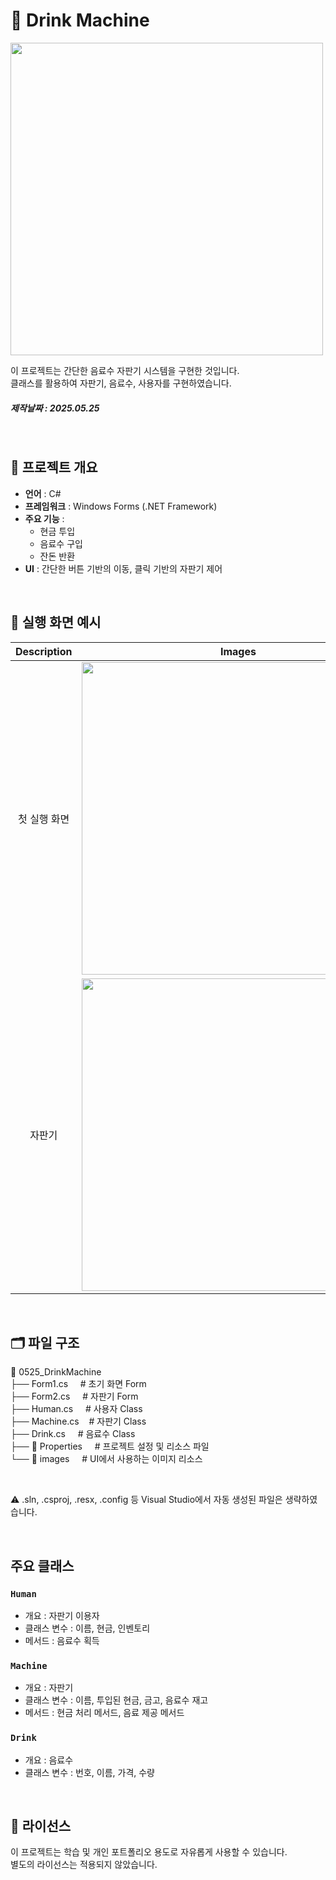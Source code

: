 # 🍹 Drink Machine

<img src="https://github.com/user-attachments/assets/1e43154b-cff0-4f67-bfc1-1d819b641f8a" width="500">

이 프로젝트는 간단한 음료수 자판기 시스템을 구현한 것입니다.  
클래스를 활용하여 자판기, 음료수, 사용자를 구현하였습니다.

##### 제작날짜 : 2025.05.25

<br>

## 📌 프로젝트 개요

- **언어** : C#
- **프레임워크** : Windows Forms (.NET Framework)
- **주요 기능** : 
    - 현금 투입
    - 음료수 구입
    - 잔돈 반환
- **UI** : 간단한 버튼 기반의 이동, 클릭 기반의 자판기 제어

<br>

## 📸 실행 화면 예시

|Description|Images|
|:--:|:--:|
|첫 실행 화면|<img src="https://github.com/user-attachments/assets/47090ab0-3bd0-4a19-9a65-4c18fc4d0964" width="500">|
|자판기|<img src="https://github.com/user-attachments/assets/41cc1227-6448-4530-ad9c-e874be6851f4" width="500">|

<br>

## 🗂️ 파일 구조

📁 0525_DrinkMachine  
├── Form1.cs   &nbsp;&nbsp;&nbsp; # 초기 화면 Form  
├── Form2.cs   &nbsp;&nbsp;&nbsp; # 자판기 Form  
├── Human.cs   &nbsp;&nbsp;&nbsp; # 사용자 Class  
├── Machine.cs   &nbsp;&nbsp; # 자판기 Class  
├── Drink.cs   &nbsp;&nbsp;&nbsp; # 음료수 Class  
├── 📁 Properties  &nbsp;&nbsp;&nbsp; # 프로젝트 설정 및 리소스 파일  
└── 📁 images  &nbsp;&nbsp;&nbsp; # UI에서 사용하는 이미지 리소스

<br>

⚠️ .sln, .csproj, .resx, .config 등 Visual Studio에서 자동 생성된 파일은 생략하였습니다.

<br>

## 주요 클래스

### **`Human`**
- 개요 :  자판기 이용자
- 클래스 변수 : 이름, 현금, 인벤토리
- 메서드 : 음료수 획득

### **`Machine`**
- 개요 : 자판기
- 클래스 변수 : 이름, 투입된 현금, 금고, 음료수 재고
- 메서드 : 현금 처리 메서드, 음료 제공 메서드

### **`Drink`**
- 개요 : 음료수
- 클래스 변수 : 번호, 이름, 가격, 수량

<br>

## 📃 라이선스
이 프로젝트는 학습 및 개인 포트폴리오 용도로 자유롭게 사용할 수 있습니다.  
별도의 라이선스는 적용되지 않았습니다.
